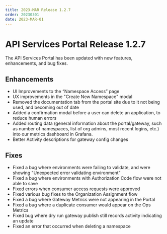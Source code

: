 ```yaml
---
title: 2023-MAR Release 1.2.7
order: 20230301
date: 2023-MAR-01
---
```


# API Services Portal Release 1.2.7

The API Services Portal has been updated with new features, enhancements, and bug fixes.


## Enhancements

- UI Improvements to the “Namespace Access” page 
- UX improvements in the "Create New Namespace" modal 
- Removed the documentation tab from the portal site due to it not being used, and becoming out of date 
- Added a confirmation modal before a user can delete an application, to reduce human errors 
- Added routing data (general information about the portal/gateway, such as number of namespaces, list of org admins, most recent logins, etc.) into our metrics dashboard in Grafana. 
- Better Activity descriptions for gateway config changes 

## Fixes

- Fixed a bug where environments were failing to validate, and were showing "Unexpected error validating environment" 
- Fixed a bug where environments with Authorization Code flow were not able to save 
- Fixed errors when consumer access requests were approved 
- Fixed various bug fixes to the Organization Assignment flow 
- Fixed a bug where Gateway Metrics were not appearing in the Portal 
- Fixed a bug where a duplicate consumer would appear on the Ops Metrics 
- Fixed bug where dry run gateway publish still records activity indicating an update 
- Fixed an error that occurred when deleting a namespace 

